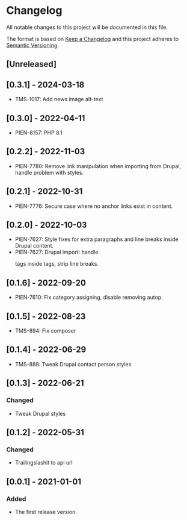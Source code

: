 # Changelog

All notable changes to this project will be documented in this file.

The format is based on [Keep a Changelog][keep-changelog]
and this project adheres to [Semantic Versioning][semver].

## [Unreleased]

## [0.3.1] - 2024-03-18

- TMS-1017: Add news image alt-text

## [0.3.0] - 2022-04-11

- PIEN-8157: PHP 8.1

## [0.2.2] - 2022-11-03

- PIEN-7780: Remove link manipulation when importing from Drupal, handle problem with styles.

## [0.2.1] - 2022-10-31

- PIEN-7776: Secure case where no anchor links exist in content.

## [0.2.0] - 2022-10-03

- PIEN-7627: Style fixes for extra paragraphs and line breaks inside Drupal content.
- PIEN-7627: Drupal import: handle <p> tags inside <a> tags, strip line breaks.

## [0.1.6] - 2022-09-20

- PIEN-7610: Fix category assigning, disable removing autop.

## [0.1.5] - 2022-08-23

- TMS-894: Fix composer

## [0.1.4] - 2022-06-29

- TMS-888: Tweak Drupal contact person styles

## [0.1.3] - 2022-06-21

### Changed

- Tweak Drupal styles

## [0.1.2] - 2022-05-31

### Changed

- Trailingslashit to api url

## [0.0.1] - 2021-01-01

### Added

- The first release version.

[keep-changelog]: http://keepachangelog.com/en/1.0.0/

[semver]: http://semver.org/spec/v2.0.0.html
